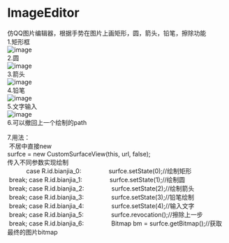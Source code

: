 # ImageEditor
仿QQ图片编辑器，根据手势在图片上画矩形，圆，箭头，铅笔，擦除功能</br>
1.矩形框</br>
![image](https://github.com/yangzhidan/ImageEditor/blob/master/resultPic/0253F9CFE860517F25660C364DA22E04.jpg)</br>
2.圆</br>
![image](https://github.com/yangzhidan/ImageEditor/blob/master/resultPic/E762357186E9CD1566E8E6BBC692812B.jpg)</br>
3.箭头</br>
![image](https://github.com/yangzhidan/ImageEditor/blob/master/resultPic/58D93297EA25BDD5183C8F0D6C4F72CD.jpg)</br>
4.铅笔</br>
![image](https://github.com/yangzhidan/ImageEditor/blob/master/resultPic/3019C33D656C73C8C151146F20C0EC52.jpg)</br>
5.文字输入</br>
![image](https://github.com/yangzhidan/ImageEditor/blob/master/resultPic/D376FC2237A9A297FB67505F420D3C41.jpg)</br>
6.可以撤回上一个绘制的path</br>

7.用法：</br>
  不居中直接new</br>
 surfce = new CustomSurfaceView(this, url, false);</br>
 传入不同参数实现绘制</br>
            case R.id.bianjia_0:
                surfce.setState(0);//绘制矩形
                break;
            case R.id.bianjia_1:
                surfce.setState(1);//绘制圆
                break;
            case R.id.bianjia_2:
                surfce.setState(2);//绘制箭头
                break;
            case R.id.bianjia_3:
                surfce.setState(3);//铅笔绘制
                break;
            case R.id.bianjia_4:
                surfce.setState(4);//输入文字
                break;
            case R.id.bianjia_5:
                surfce.revocation();//擦除上一步
                break;
            case R.id.bianjia_6:
                Bitmap bm = surfce.getBitmap();//获取最终的图片bitmap
